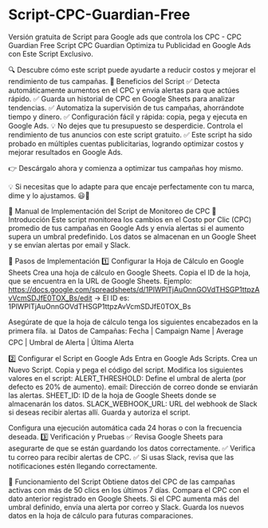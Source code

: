 # Script-CPC-Guardian-Free
Versión gratuita de Script para Google ads que controla los CPC - CPC Guardian Free
Script CPC Guardian
Optimiza tu Publicidad en Google Ads con Este Script Exclusivo.

🔍 Descubre cómo este script puede ayudarte a reducir costos y mejorar el rendimiento de tus campañas.
📌 Beneficios del Script
✅ Detecta automáticamente aumentos en el CPC y envía alertas para que actúes rápido.
✅ Guarda un historial de CPC en Google Sheets para analizar tendencias.
✅ Automatiza la supervisión de tus campañas, ahorrándote tiempo y dinero.
✅ Configuración fácil y rápida: copia, pega y ejecuta en Google Ads.
💡 No dejes que tu presupuesto se desperdicie. Controla el rendimiento de tus anuncios con este script gratuito.
✅ Este script ha sido probado en múltiples cuentas publicitarias, logrando optimizar costos y mejorar resultados en Google Ads.

👉 Descárgalo ahora y comienza a optimizar tus campañas hoy mismo.

💡 Si necesitas que lo adapte para que encaje perfectamente con tu marca, dime y lo ajustamos. 😃🚀

📘 Manual de Implementación del Script de Monitoreo de CPC
🔹 Introducción
Este script monitorea los cambios en el Costo por Clic (CPC) promedio de tus campañas en Google Ads y envía alertas si el aumento supera un umbral predefinido. Los datos se almacenan en un Google Sheet y se envían alertas por email y Slack.

🔹 Pasos de Implementación
1️⃣ Configurar la Hoja de Cálculo en Google Sheets
Crea una hoja de cálculo en Google Sheets.
Copia el ID de la hoja, que se encuentra en la URL de Google Sheets. Ejemplo:
https://docs.google.com/spreadsheets/d/1PlWPlTjAuOnnGOVdTHSGP1ttpzAvVcmSDJfE0TOX_Bs/edit
→ El ID es: 1PlWPlTjAuOnnGOVdTHSGP1ttpzAvVcmSDJfE0TOX_Bs

Asegúrate de que la hoja de cálculo tenga los siguientes encabezados en la primera fila.
📊 Datos de Campañas:
Fecha | Campaign Name	| Average CPC |	Umbral de Alerta | Última Alerta

2️⃣ Configurar el Script en Google Ads
Entra en Google Ads Scripts.
Crea un Nuevo Script.
Copia y pega el código del script.
Modifica los siguientes valores en el script:
ALERT_THRESHOLD: Define el umbral de alerta (por defecto es 20% de aumento).
email: Dirección de correo donde se enviarán las alertas.
SHEET_ID: ID de la hoja de Google Sheets donde se almacenarán los datos.
SLACK_WEBHOOK_URL: URL del webhook de Slack si deseas recibir alertas allí.
Guarda y autoriza el script.

Configura una ejecución automática cada 24 horas o con la frecuencia deseada.
3️⃣ Verificación y Pruebas
✅ Revisa Google Sheets para asegurarte de que se están guardando los datos correctamente.
✅ Verifica tu correo para recibir alertas de CPC.
✅ Si usas Slack, revisa que las notificaciones estén llegando correctamente.

🔹 Funcionamiento del Script
Obtiene datos del CPC de las campañas activas con más de 50 clics en los últimos 7 días.
Compara el CPC con el dato anterior registrado en Google Sheets.
Si el CPC aumenta más del umbral definido, envía una alerta por correo y Slack.
Guarda los nuevos datos en la hoja de cálculo para futuras comparaciones.
